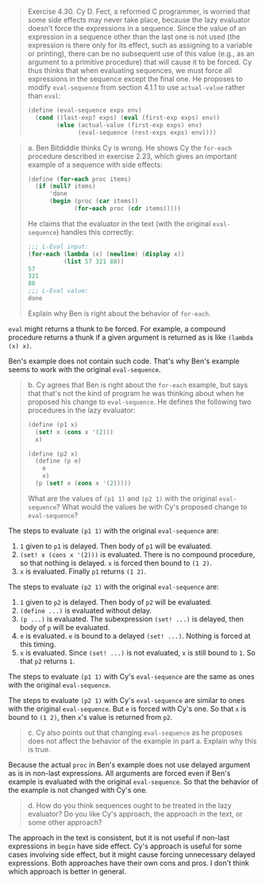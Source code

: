 > Exercise 4.30.  Cy D. Fect, a reformed C programmer, is worried that some
> side effects may never take place, because the lazy evaluator doesn't force
> the expressions in a sequence. Since the value of an expression in a sequence
> other than the last one is not used (the expression is there only for its
> effect, such as assigning to a variable or printing), there can be no
> subsequent use of this value (e.g., as an argument to a primitive procedure)
> that will cause it to be forced. Cy thus thinks that when evaluating
> sequences, we must force all expressions in the sequence except the final
> one. He proposes to modify `eval-sequence` from section 4.1.1 to use
> `actual-value` rather than `eval`:
>
> ```scheme
> (define (eval-sequence exps env)
>   (cond ((last-exp? exps) (eval (first-exp exps) env))
>         (else (actual-value (first-exp exps) env)
>               (eval-sequence (rest-exps exps) env))))
> ```


> a. Ben Bitdiddle thinks Cy is wrong. He shows Cy the `for-each` procedure
> described in exercise 2.23, which gives an important example of a sequence
> with side effects:
>
> ```scheme
> (define (for-each proc items)
>   (if (null? items)
>       'done
>       (begin (proc (car items))
>              (for-each proc (cdr items)))))
> ```
>
> He claims that the evaluator in the text (with the original `eval-sequence`)
> handles this correctly:
>
> ```scheme
> ;;; L-Eval input:
> (for-each (lambda (x) (newline) (display x))
>           (list 57 321 88))
> 57
> 321
> 88
> ;;; L-Eval value:
> done
> ```
>
> Explain why Ben is right about the behavior of `for-each`.

`eval` might returns a thunk to be forced.  For example, a compound procedure
returns a thunk if a given argument is returned as is like `(lambda (x) x)`.

Ben's example does not contain such code.  That's why Ben's example seems to
work with the original `eval-sequence`.




> b. Cy agrees that Ben is right about the `for-each` example, but says that
> that's not the kind of program he was thinking about when he proposed his
> change to `eval-sequence`. He defines the following two procedures in the
> lazy evaluator:
>
> ```scheme
> (define (p1 x)
>   (set! x (cons x '(2)))
>   x)
>
> (define (p2 x)
>   (define (p e)
>     e
>     x)
>   (p (set! x (cons x '(2)))))
> ```
>
> What are the values of `(p1 1)` and `(p2 1)` with the original
> `eval-sequence`? What would the values be with Cy's proposed change to
> `eval-sequence`?

The steps to evaluate `(p1 1)` with the original `eval-sequence` are:

1. `1` given to `p1` is delayed.  Then body of `p1` will be evaluated.
2. `(set! x (cons x '(2)))` is evaluated.  There is no compound procedure, so
   that nothing is delayed.  `x` is forced then bound to `(1 2)`.
3. `x` is evaluated.  Finally `p1` returns `(1 2)`.

The steps to evaluate `(p2 1)` with the original `eval-sequence` are:

1. `1` given to `p2` is delayed.  Then body of `p2` will be evaluated.
2. `(define ...)` is evaluated without delay.
3. `(p ...)` is evaluated.  The subexpression `(set! ...)` is delayed, then
   body of `p` will be evaluated.
4. `e` is evaluated.  `e` is bound to a delayed `(set! ...)`.  Nothing is
   forced at this timing.
5. `x` is evaluated.  Since `(set! ...)` is not evaluated, `x` is still bound
   to `1`.  So that `p2` returns `1`.

The steps to evaluate `(p1 1)` with Cy's `eval-sequence` are the same as ones
with the original `eval-sequence`.

The steps to evaluate `(p2 1)` with Cy's `eval-sequence` are similar to ones
with the original `eval-sequence`.  But `e` is forced with Cy's one.  So that
`x` is bound to `(1 2)`, then `x`'s value is returned from `p2`.




> c. Cy also points out that changing `eval-sequence` as he proposes does not
> affect the behavior of the example in part a. Explain why this is true.

Because the actual `proc` in Ben's example does not use delayed argument as is
in non-last expressions.  All arguments are forced even if Ben's example is
evaluated with the original `eval-sequence`.  So that the behavior of the
example is not changed with Cy's one.




> d. How do you think sequences ought to be treated in the lazy evaluator? Do
> you like Cy's approach, the approach in the text, or some other approach?

The approach in the text is consistent, but it is not useful if non-last
expressions in `begin` have side effect.  Cy's approach is useful for some
cases involving side effect, but it might cause forcing unnecessary delayed
expressions.  Both approaches have their own cons and pros.  I don't think
which approach is better in general.
